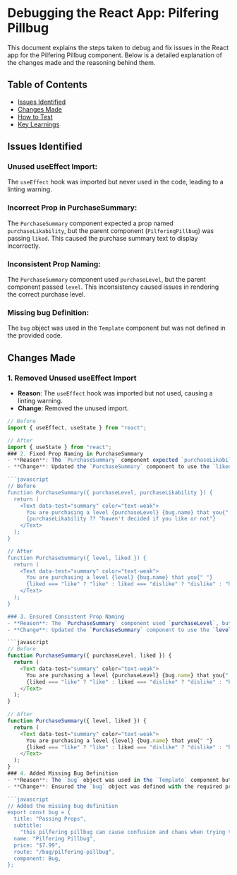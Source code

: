 # Debugging the React App: Pilfering Pillbug

This document explains the steps taken to debug and fix issues in the React app for the Pilfering Pillbug component. Below is a detailed explanation of the changes made and the reasoning behind them.

## Table of Contents
- [Issues Identified](#issues-identified)
- [Changes Made](#changes-made)
- [How to Test](#how-to-test)
- [Key Learnings](#key-learnings)

## Issues Identified

### Unused useEffect Import:
The `useEffect` hook was imported but never used in the code, leading to a linting warning.

### Incorrect Prop in PurchaseSummary:
The `PurchaseSummary` component expected a prop named `purchaseLikability`, but the parent component (`PilferingPillbug`) was passing `liked`. This caused the purchase summary text to display incorrectly.

### Inconsistent Prop Naming:
The `PurchaseSummary` component used `purchaseLevel`, but the parent component passed `level`. This inconsistency caused issues in rendering the correct purchase level.

### Missing bug Definition:
The `bug` object was used in the `Template` component but was not defined in the provided code.

## Changes Made

### 1. Removed Unused useEffect Import
- **Reason**: The `useEffect` hook was imported but not used, causing a linting warning.
- **Change**: Removed the unused import.

```javascript
// Before
import { useEffect, useState } from "react";

// After
import { useState } from "react";
### 2. Fixed Prop Naming in PurchaseSummary
- **Reason**: The `PurchaseSummary` component expected `purchaseLikability`, but the parent component passed `liked`.
- **Change**: Updated the `PurchaseSummary` component to use the `liked` prop instead of `purchaseLikability`.

```javascript
// Before
function PurchaseSummary({ purchaseLevel, purchaseLikability }) {
  return (
    <Text data-test="summary" color="text-weak">
      You are purchasing a level {purchaseLevel} {bug.name} that you{" "}
      {purchaseLikability ?? "haven't decided if you like or not"}
    </Text>
  );
}

// After
function PurchaseSummary({ level, liked }) {
  return (
    <Text data-test="summary" color="text-weak">
      You are purchasing a level {level} {bug.name} that you{" "}
      {liked === "like" ? "like" : liked === "dislike" ? "dislike" : "haven't decided if you like or not"}
    </Text>
  );
}

### 3. Ensured Consistent Prop Naming
- **Reason**: The `PurchaseSummary` component used `purchaseLevel`, but the parent component passed `level`.
- **Change**: Updated the `PurchaseSummary` component to use the `level` prop.

```javascript
// Before
function PurchaseSummary({ purchaseLevel, liked }) {
  return (
    <Text data-test="summary" color="text-weak">
      You are purchasing a level {purchaseLevel} {bug.name} that you{" "}
      {liked === "like" ? "like" : liked === "dislike" ? "dislike" : "haven't decided if you like or not"}
    </Text>
  );
}

// After
function PurchaseSummary({ level, liked }) {
  return (
    <Text data-test="summary" color="text-weak">
      You are purchasing a level {level} {bug.name} that you{" "}
      {liked === "like" ? "like" : liked === "dislike" ? "dislike" : "haven't decided if you like or not"}
    </Text>
  );
}
### 4. Added Missing Bug Definition
- **Reason**: The `bug` object was used in the `Template` component but was not defined.
- **Change**: Ensured the `bug` object was defined with the required properties.

```javascript
// Added the missing bug definition
export const bug = {
  title: "Passing Props",
  subtitle:
    "this pilfering pillbug can cause confusion and chaos when trying to modify props or state",
  name: "Pilfering Pillbug",
  price: "$7.99",
  route: "/bug/pilfering-pillbug",
  component: Bug,
};

